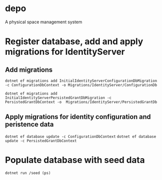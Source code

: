# depo
A physical space management system


# Register database, add and apply migrations for IdentityServer
## Add migrations

`dotnet ef migrations add InitialIdentityServerConfigurationDbMigration -c ConfigurationDbContext -o Migrations/IdentityServer/ConfigurationDb`

`dotnet ef migrations add InitialIdentityServerPersistedGrantDbMigration -c PersistedGrantDbContext -o  Migrations/IdentityServer/PersistedGrantDb`

## Apply migrations for identity configuration and peristence data
`dotnet ef database update -c ConfigurationDbContext`
`dotnet ef database update -c PersistedGrantDbContext`


# Populate database with seed data
`dotnet run /seed (ps)`
